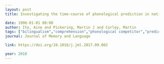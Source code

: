 ```yaml
---
layout: post
title: Investigating the time-course of phonological prediction in native and non-native speakers of English - A visual world eye-tracking study

date: 1996-01-01 00:00
author: Ito, Aine and Pickering, Martin J and Corley, Martin
tags: ["bilingualism","comprehension","phonological competitor","prediction","visual world paradigm"]
journal: Journal of Memory and Language

link: https://doi.org/10.1016/j.jml.2017.09.002

year: 2018
---
```



